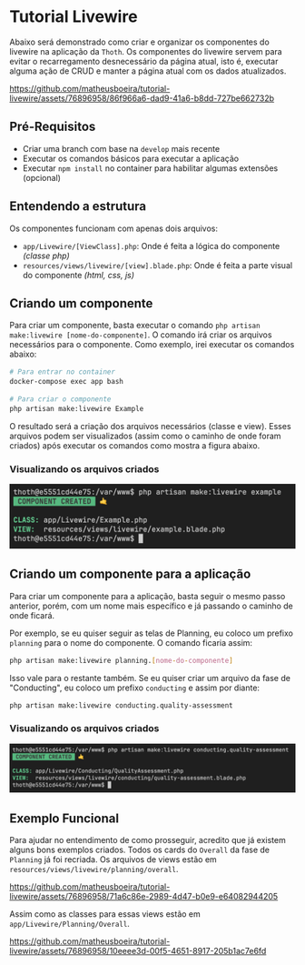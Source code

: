 # Tutorial Livewire

Abaixo será demonstrado como criar e organizar os componentes do livewire na aplicação da `Thoth`. Os componentes do livewire servem para evitar o recarregamento desnecessário da página atual, isto é, executar alguma ação de CRUD e manter a página atual com os dados atualizados.

https://github.com/matheusboeira/tutorial-livewire/assets/76896958/86f966a6-dad9-41a6-b8dd-727be662732b

## Pré-Requisitos

- Criar uma branch com base na `develop` mais recente
- Executar os comandos básicos para executar a aplicação
- Executar `npm install` no container para habilitar algumas extensões (opcional)

## Entendendo a estrutura

Os componentes funcionam com apenas dois arquivos:
  - `app/Livewire/[ViewClass].php`: Onde é feita a lógica do componente _(classe php)_
  - `resources/views/livewire/[view].blade.php`: Onde é feita a parte visual do componente _(html, css, js)_

## Criando um componente

Para criar um componente, basta executar o comando `php artisan make:livewire [nome-do-componente]`. O comando irá criar os arquivos necessários para o componente. Como exemplo, irei executar os comandos abaixo:

```bash
# Para entrar no container
docker-compose exec app bash
```

```bash
# Para criar o componente
php artisan make:livewire Example
```

O resultado será a criação dos arquivos necessários (classe e view). Esses arquivos podem ser visualizados (assim como o caminho de onde foram criados) após executar os comandos como mostra a figura abaixo.

### Visualizando os arquivos criados

![component created](/images/component-created.png)

## Criando um componente para a aplicação

Para criar um componente para a aplicação, basta seguir o mesmo passo anterior, porém, com um nome mais específico e já passando o caminho de onde ficará.

Por exemplo, se eu quiser seguir as telas de Planning, eu coloco um prefixo `planning` para o nome do componente. O comando ficaria assim:

```bash
php artisan make:livewire planning.[nome-do-componente]
```

Isso vale para o restante também. Se eu quiser criar um arquivo da fase de "Conducting", eu coloco um prefixo `conducting` e assim por diante:

```bash
php artisan make:livewire conducting.quality-assessment
```
### Visualizando os arquivos criados
![quality assessment created](/images/quality-assessment-created.png)

## Exemplo Funcional

Para ajudar no entendimento de como prosseguir, acredito que já existem alguns bons exemplos criados. Todos os cards do `Overall` da fase de `Planning` já foi recriada. Os arquivos de views estão em `resources/views/livewire/planning/overall`.

https://github.com/matheusboeira/tutorial-livewire/assets/76896958/71a6c86e-2989-4d47-b0e9-e64082944205

Assim como as classes para essas views estão em `app/Livewire/Planning/Overall`. 

https://github.com/matheusboeira/tutorial-livewire/assets/76896958/10eeee3d-00f5-4651-8917-205b1ac7e6fd








